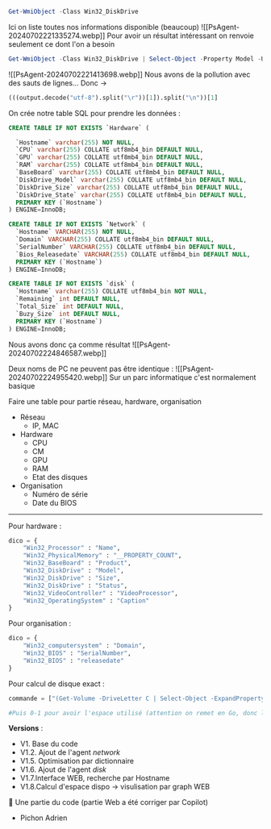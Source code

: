 ```powershell
Get-WmiObject -Class Win32_DiskDrive
```
Ici on liste toutes nos informations disponible (beaucoup)
![[PsAgent-20240702221335274.webp]]
Pour avoir un résultat intéressant on renvoie seulement ce dont l'on a besoin
```powershell
Get-WmiObject -Class Win32_DiskDrive | Select-Object -Property Model -Unique | Format-Table -HideTableHeaders
```
![[PsAgent-20240702221413698.webp]]
Nous avons de la pollution avec des sauts de lignes... Donc ->
```python
(((output.decode("utf-8").split("\r"))[1]).split("\n"))[1]
```


On crée notre table SQL pour prendre les données : 
```sql
CREATE TABLE IF NOT EXISTS `Hardware` (

  `Hostname` varchar(255) NOT NULL,
  `CPU` varchar(255) COLLATE utf8mb4_bin DEFAULT NULL,
  `GPU` varchar(255) COLLATE utf8mb4_bin DEFAULT NULL,
  `RAM` varchar(255) COLLATE utf8mb4_bin DEFAULT NULL,
  `BaseBoard` varchar(255) COLLATE utf8mb4_bin DEFAULT NULL,
  `DiskDrive_Model` varchar(255) COLLATE utf8mb4_bin DEFAULT NULL,
  `DiskDrive_Size` varchar(255) COLLATE utf8mb4_bin DEFAULT NULL,
  `DiskDrive_State` varchar(255) COLLATE utf8mb4_bin DEFAULT NULL,
  PRIMARY KEY (`Hostname`)
) ENGINE=InnoDB;
```

```sql
CREATE TABLE IF NOT EXISTS `Network` (
  `Hostname` VARCHAR(255) NOT NULL,
  `Domain` VARCHAR(255) COLLATE utf8mb4_bin DEFAULT NULL,
  `SerialNumber` VARCHAR(255) COLLATE utf8mb4_bin DEFAULT NULL,
  `Bios_Releasedate` VARCHAR(255) COLLATE utf8mb4_bin DEFAULT NULL,
  PRIMARY KEY (`Hostname`)
) ENGINE=InnoDB;
```

```sql
CREATE TABLE IF NOT EXISTS `disk` (
  `Hostname` varchar(255) COLLATE utf8mb4_bin NOT NULL,
  `Remaining` int DEFAULT NULL,
  `Total_Size` int DEFAULT NULL,
  `Buzy_Size` int DEFAULT NULL,
  PRIMARY KEY (`Hostname`)
) ENGINE=InnoDB;
```

Nous avons donc ça comme résultat
![[PsAgent-20240702224846587.webp]]

Deux noms de PC ne peuvent pas être identique : 
![[PsAgent-20240702224955420.webp]]
Sur un parc informatique c'est normalement basique



Faire une table pour partie réseau, hardware, organisation
- Réseau 
	- IP, MAC
- Hardware
	- CPU 
	- CM 
	- GPU 
	- RAM 
	- Etat des disques 
- Organisation
	- Numéro de série
	- Date du BIOS


---

Pour hardware : 
```python
dico = {
    "Win32_Processor" : "Name",
    "Win32_PhysicalMemory" : "__PROPERTY_COUNT",
    "Win32_BaseBoard" : "Product",
    "Win32_DiskDrive" : "Model",
	"Win32_DiskDrive" : "Size",
	"Win32_DiskDrive" : "Status",
	"Win32_VideoController" : "VideoProcessor",
	"Win32_OperatingSystem" : "Caption"
}
```

Pour organisation : 
```python
dico = {
	"Win32_computersystem" : "Domain",
	"Win32_BIOS" : "SerialNumber",
	"Win32_BIOS" : "releasedate"
}
```

Pour calcul de disque exact : 
```python
commande = ["(Get-Volume -DriveLetter C | Select-Object -ExpandProperty SizeRemaining) / 1GB", "(Get-Volume -DriveLetter C | Select-Object -ExpandProperty Size) / 1GB"]

#Puis 0-1 pour avoir l'espace utilisé (attention on remet en Go, donc les capacités change par rapport au byte)
```

**Versions** : 
- V1. Base du code 
- V1.2. Ajout de l'agent *network*
- V1.5. Optimisation par dictionnaire
- V1.6. Ajout de l'agent *disk*
- V1.7.Interface WEB, recherche par Hostname
- V1.8.Calcul d'espace dispo -> visulisation par graph WEB

🛑 Une partie du code (partie Web a été corriger par Copilot)
- Pichon Adrien
